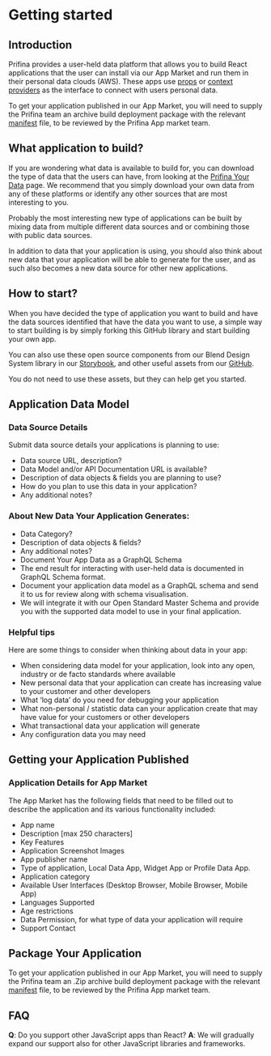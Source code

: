 # Getting started


## Introduction

Prifina provides a user-held data platform that allows you to build React applications that the user can install via our App Market and run them in their personal data clouds (AWS). These apps use <a href="https://reactjs.org/docs/components-and-props.html">props</a> or <a href="https://reactjs.org/docs/context.html">context providers</a> as the interface to connect with users personal data. 

To get your application published in our App Market, you will need to supply the Prifina team an archive build deployment package with the relevant <a href="https://web.dev/add-manifest/">manifest</a> file, to be reviewed by the Prifina App market team.

## What application to build?

If you are wondering what data is available to build for, you can download the type of data that the users can have, from looking at the <a href="https://www.prifina.com/your-data.html">Prifina Your Data</a> page. We recommend that you simply download your own data from any of these platforms or identify any other sources that are most interesting to you.

Probably the most interesting new type of applications can be built by mixing data from multiple different data sources and or combining those with public data sources.

In addition to data that your application is using, you should also think about new data that your application will be able to generate for the user, and as such also becomes a new data source for other new applications.

## How to start?

When you have decided the type of application you want to build and have the data sources identified that have the data you want to use, a simple way to start building is by simply forking this GitHub library and start building your own app.

You can also use these open source components from our Blend Design System library in our <a href="http://alpha.blend-ui.prifina.com/">Storybook</a>, and other useful assets from our <a href="https://github.com/prifina">GitHub</a>. 

You do not need to use these assets, but they can help get you started. 

## Application Data Model

### Data Source Details

Submit data source details your applications is planning to use:

- Data source URL, description?
- Data Model and/or API Documentation URL is available?
- Description of data objects & fields you are planning to use?
- How do you plan to use this data in your application?
- Any additional notes?

### About New Data Your Application Generates:

- Data Category?
- Description of data objects & fields?
- Any additional notes?
- Document Your App Data as a GraphQL Schema
- The end result for interacting with user-held data is documented in GraphQL Schema format. 
- Document your application data model as a GraphQL schema and send it to us for review along with schema visualisation. 
- We will integrate it with our Open Standard Master Schema and provide you with the supported data model to use in your final application.

### Helpful tips

Here are some things to consider when thinking about data in your app:

- When considering data model for your application, look into any open, industry or de facto standards where available
- New personal data that your application can create has increasing value to your customer and other developers
- What ‘log data’ do you need for debugging your application
- What non-personal / statistic data can your application create that may have value for your customers or other developers 
- What transactional data your application will generate
- Any configuration data you may need

## Getting your Application Published

### Application Details for App Market

The App Market has the following fields that need to be filled out to describe the application and its various functionality included:

- App name
- Description [max 250 characters]
- Key Features 
- Application Screenshot Images
- App publisher name 
- Type of application, Local Data App, Widget App or Profile Data App.
- Application category
- Available User Interfaces (Desktop Browser, Mobile Browser, Mobile App)
- Languages Supported
- Age restrictions
- Data Permission, for what type of data your application will require
- Support Contact

## Package Your Application
To get your application published in our App Market, you will need to supply the Prifina team an .Zip archive build deployment package with the relevant <a href="https://web.dev/add-manifest/">manifest</a> file, to be reviewed by the Prifina App market team.

## FAQ
**Q**: Do you support other JavaScript apps than React? 
**A**: We will gradually expand our support also for other JavaScript libraries and frameworks. 



